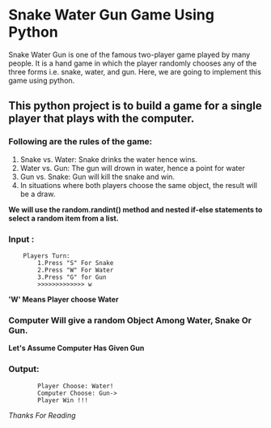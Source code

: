 # Snake Water Gun Game Using Python

Snake Water Gun is one of the famous two-player game played by many people. It is a hand game in which the player randomly chooses any of the three forms i.e. snake, water, and gun. Here, we are going to implement this game using python. 

## This python project is to build a game for a single player that plays with the computer.

### Following are the rules of the game:

1. Snake vs. Water: Snake drinks the water hence wins.
2. Water vs. Gun: The gun will drown in water, hence a point for water
3. Gun vs. Snake: Gun will kill the snake and win.
4. In situations where both players choose the same object, the result will be a draw.

**We will use the random.randint() method and nested if-else statements to select a random item from a list.**


### Input :
        Players Turn:
            1.Press "S" For Snake 
            2.Press "W" For Water 
            3.Press "G" for Gun   
            >>>>>>>>>>>>> w  

**'W' Means Player choose Water**


### Computer Will give a random Object Among Water, Snake Or Gun.
**Let's Assume Computer Has Given Gun**


### Output:
            Player Choose: Water!
            Computer Choose: Gun->
            Player Win !!!


*Thanks For Reading*



